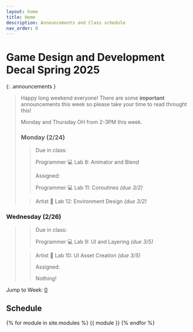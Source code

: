 ```yaml
---
layout: home
title: Home
description: Announcements and Class schedule
nav_order: 0
---
```


# Game Design and Development Decal Spring 2025

{: .announcements }
> Happy long weekend everyone! There are some **important** announcements this week so please take
> your time to read throught this! 
>
> Monday and Thursday OH from 2-3PM this week. 
>
> ### Monday (2/24) 
> >Due in class:
>>
> >Programmer 💻 Lab 8: Animator and Blend
> >
> >Assigned:
>>
> >Programmer 💻 Lab 11: Coroutines *(due 3/2)*
>
> >Artist 🎨 Lab 12: Environment Design *(due 3/2)*
>>
### Wednesday (2/26)
> >Due in class:
>>
> >Programmer 💻 Lab 9: UI and Layering *(due 3/5)*
> 
> >Artist 🎨 Lab 10: UI Asset Creation *(due 3/5)*
>>
> >Assigned:
>>
> >Nothing!
>>


Jump to Week: [0](#week-0)

<!-- \| [2](#week-2) \| [3](#week-3) \| [4](#week-4) \| [5](#week-5) \| [6](#week-6) \| [7](#week-7) \| [8](#week-8) \| [9](#week-9) \| [10](#week-10) \| [11](#week-11) \| [12](#week-12) \| [13](#week-13) \| [14](#week-14) -->
## Schedule

{% for module in site.modules %}
{{ module }}
{% endfor %}

[Lab 0: Setup Unity]: ./pages/labs/lab0/lab0
[Lab 1]: ./pages/labs/lab1/lab1
[Lab 2]: ./pages/labs/lab2/lab2
[Lab 3]: ./pages/labs/lab3/lab3
[Lab 4]: ./pages/labs/lab4/lab4
[Lab 5]: ./pages/labs/lab5/lab5
[Lab 6]: ./pages/labs/lab6/lab6
[Lab 7]: ./pages/labs/lab7/lab7
[Lab 8]: ./pages/labs/lab8/lab8
[Lab 9]: ./pages/labs/lab9/lab9
[Lab 10]: ./pages/labs/lab10/lab10
[Lab 11]: ./pages/labs/lab11/lab11
[Lab 12]: ./pages/labs/lab12/lab12
[Lab 13]: ./pages/labs/lab13/lab13
[Lab 14]: ./pages/labs/lab14/lab14
[Lab 15]: ./pages/labs/lab15/lab15
[Lab 16]: ./pages/labs/lab16/lab16
[Lab 17]: ./pages/labs/lab17/lab17
[Project 1]: ./pages/projects/Projects
[Project 2]: ./pages/projects/project2/project2
[Project 3]: ./pages/projects/project3/project3

[form]: https://forms.gle/WrDUcRKpRqHvDXwA7

[Apply]: https://tinyurl.com/fa25gddapp

[Click here for infosession slides!]: https://docs.google.com/presentation/d/1LADC9Byt52I4q0NpYCA9_YU4Q4a-XVkh1xN95CsGlIo/edit?usp=sharing


